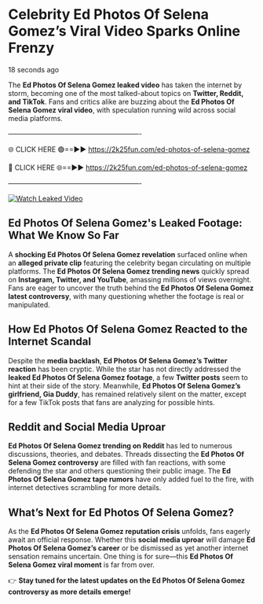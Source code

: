 # Celebrity Ed Photos Of Selena Gomez’s Viral Video Sparks Online Frenzy

18 seconds ago

The **Ed Photos Of Selena Gomez leaked video** has taken the internet by storm, becoming one of the most talked-about topics on **Twitter, Reddit, and TikTok**. Fans and critics alike are buzzing about the **Ed Photos Of Selena Gomez viral video**, with speculation running wild across social media platforms.

———————————————————-

🌐 CLICK HERE 🟢==►► https://2k25fun.com/ed-photos-of-selena-gomez

🔴 CLICK HERE 🌐==►► https://2k25fun.com/ed-photos-of-selena-gomez

———————————————————-

[![Watch Leaked Video](https://miro.medium.com/v2/resize:fit:828/format:webp/1*cilzJN44JGOrTw9NJCrNHA.gif "Watch Leaked Video")](https://2k25fun.com/ed-photos-of-selena-gomez)

## **Ed Photos Of Selena Gomez's Leaked Footage: What We Know So Far**  
A **shocking Ed Photos Of Selena Gomez revelation** surfaced online when an **alleged private clip** featuring the celebrity began circulating on multiple platforms. The **Ed Photos Of Selena Gomez trending news** quickly spread on **Instagram, Twitter, and YouTube**, amassing millions of views overnight. Fans are eager to uncover the truth behind the **Ed Photos Of Selena Gomez latest controversy**, with many questioning whether the footage is real or manipulated.  

## **How Ed Photos Of Selena Gomez Reacted to the Internet Scandal**  
Despite the **media backlash**, **Ed Photos Of Selena Gomez’s Twitter reaction** has been cryptic. While the star has not directly addressed the **leaked Ed Photos Of Selena Gomez footage**, a few **Twitter posts** seem to hint at their side of the story. Meanwhile, **Ed Photos Of Selena Gomez’s girlfriend, Gia Duddy**, has remained relatively silent on the matter, except for a few TikTok posts that fans are analyzing for possible hints.  

## **Reddit and Social Media Uproar**  
**Ed Photos Of Selena Gomez trending on Reddit** has led to numerous discussions, theories, and debates. Threads dissecting the **Ed Photos Of Selena Gomez controversy** are filled with fan reactions, with some defending the star and others questioning their public image. The **Ed Photos Of Selena Gomez tape rumors** have only added fuel to the fire, with internet detectives scrambling for more details.  

## **What’s Next for Ed Photos Of Selena Gomez?**  
As the **Ed Photos Of Selena Gomez reputation crisis** unfolds, fans eagerly await an official response. Whether this **social media uproar** will damage **Ed Photos Of Selena Gomez’s career** or be dismissed as yet another internet sensation remains uncertain. One thing is for sure—this **Ed Photos Of Selena Gomez viral moment** is far from over.  

👉 **Stay tuned for the latest updates on the Ed Photos Of Selena Gomez controversy as more details emerge!**  
